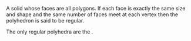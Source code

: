A solid whose faces are all polygons. If each face is exactly the same
size and shape and the same number of faces meet at each vertex then the
polyhedron is said to be regular.

The only regular polyhedra are the .
